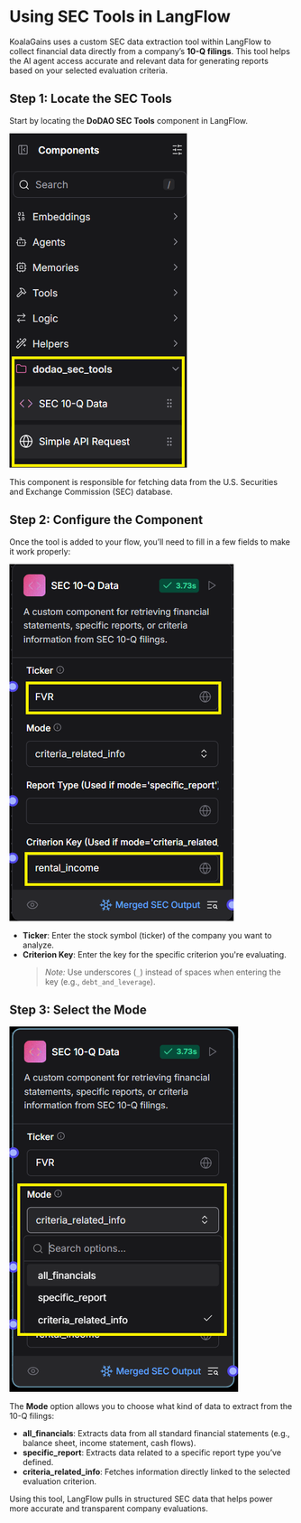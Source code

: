 # Using SEC Tools in LangFlow

KoalaGains uses a custom SEC data extraction tool within LangFlow to collect financial data directly from a company’s **10-Q filings**. This tool helps the AI agent access accurate and relevant data for generating reports based on your selected evaluation criteria.

## Step 1: Locate the SEC Tools

Start by locating the **DoDAO SEC Tools** component in LangFlow.

![Dodao SEC Tools](./images/criteira_and_report/dodao_sec_tools.png)

This component is responsible for fetching data from the U.S. Securities and Exchange Commission (SEC) database.

## Step 2: Configure the Component

Once the tool is added to your flow, you’ll need to fill in a few fields to make it work properly:

![Copy Criteria](./images/criteira_and_report/SEC-10Q-tool-criterion.png)

- **Ticker**: Enter the stock symbol (ticker) of the company you want to analyze.
- **Criterion Key**: Enter the key for the specific criterion you're evaluating.
  > _Note:_ Use underscores (`_`) instead of spaces when entering the key (e.g., `debt_and_leverage`).

## Step 3: Select the Mode

![Copy Criteria](./images/criteira_and_report/SEC-10Q-tool-modes.png)

The **Mode** option allows you to choose what kind of data to extract from the 10-Q filings:

- **all_financials**: Extracts data from all standard financial statements (e.g., balance sheet, income statement, cash flows).
- **specific_report**: Extracts data related to a specific report type you’ve defined.
- **criteria_related_info**: Fetches information directly linked to the selected evaluation criterion.

Using this tool, LangFlow pulls in structured SEC data that helps power more accurate and transparent company evaluations.
